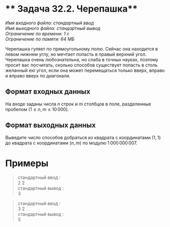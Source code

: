 # ** Задача 32.2. Черепашка**
*Имя входного файла: стандартный ввод <br/>
Имя выходного файла: стандартный вывод <br/>
Ограничение по времени: 1 с <br/>
Ограничение по памяти: 64 МБ*

Черепашка гуляет по прямоугольному полю. Сейчас она находится в левом нижнем углу, но мечтает попасть в правый верхний угол. Черепашка очень любознательна, но слаба в точных науках, поэтому просит вас посчитать, сколько способов существует попасть в столь желанный ею угол, если она может перемещаться только вверх, вправо и вправо вверх по диагонали.

## **Формат входных данных**
На входе заданы числа $n$ строк и $m$ столбцов в поле, разделенные пробелом ($1 \le n,m \le 10\,000$).
## **Формат выходных данных**
Выведите число способов добраться из квадрата с координатами $(1,1)$ до квадрата с координатами $(n,m)$ по модулю $1\,000\,000\,007$.

# **Примеры**
> стандартный ввод :<br/>
2 2<br/>
стандартный вывод :<br/>
3<br/>

> стандартный ввод :<br/>
3 2<br/>
стандартный вывод :<br/>
5<br/>